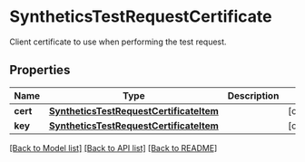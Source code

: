 # SyntheticsTestRequestCertificate

Client certificate to use when performing the test request.
## Properties
Name | Type | Description | Notes
------------ | ------------- | ------------- | -------------
**cert** | [**SyntheticsTestRequestCertificateItem**](SyntheticsTestRequestCertificateItem.md) |  | [optional] 
**key** | [**SyntheticsTestRequestCertificateItem**](SyntheticsTestRequestCertificateItem.md) |  | [optional] 

[[Back to Model list]](README.md#documentation-for-models) [[Back to API list]](README.md#documentation-for-api-endpoints) [[Back to README]](README.md)


